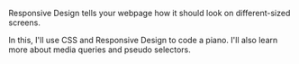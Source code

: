 Responsive Design tells your webpage how it should look on different-sized screens.

In this, I'll use CSS and Responsive Design to code a piano. I'll also learn more about media queries and pseudo selectors.
